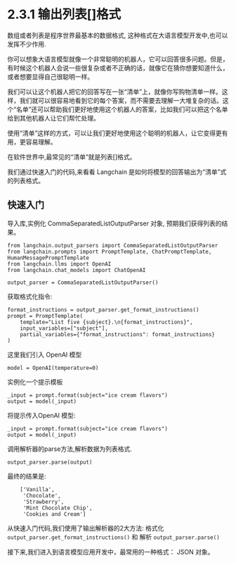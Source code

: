 # 2.3.1 输出列表[]格式

数组或者列表是程序世界最基本的数据格式, 这种格式在大语言模型开发中,也可以发挥不少作用.

你可以想象大语言模型就像一个非常聪明的机器人，它可以回答很多问题。但是，有时候这个机器人会说一些很复杂或者不正确的话，就像它在猜你想要知道什么，或者想要显得自己很聪明一样。

我们可以让这个机器人把它的回答写在一张“清单”上，就像你写购物清单一样。这样，我们就可以很容易地看到它的每个答案，而不需要去理解一大堆复杂的话。这个“名单”还可以帮助我们更好地使用这个机器人的答案，比如我们可以把这个名单给到其他机器人让它们帮忙处理。

使用“清单”这样的方式，可以让我们更好地使用这个聪明的机器人，让它变得更有用，更容易理解。

在软件世界中,最常见的“清单”就是列表[]格式。

我们通过快速入门的代码,来看看 Langchain 是如何将模型的回答输出为“清单”式的列表格式。

## 快速入门

导入库,实例化 CommaSeparatedListOutputParser 对象, 预期我们获得列表的结果。

```
from langchain.output_parsers import CommaSeparatedListOutputParser
from langchain.prompts import PromptTemplate, ChatPromptTemplate, HumanMessagePromptTemplate
from langchain.llms import OpenAI
from langchain.chat_models import ChatOpenAI

output_parser = CommaSeparatedListOutputParser()
```

获取格式化指令:

```
format_instructions = output_parser.get_format_instructions()
prompt = PromptTemplate(
    template="List five {subject}.\n{format_instructions}",
    input_variables=["subject"],
    partial_variables={"format_instructions": format_instructions}
)
```

这里我们引入 OpenAI 模型

```
model = OpenAI(temperature=0)
```
实例化一个提示模板
```
_input = prompt.format(subject="ice cream flavors")
output = model(_input)
```

将提示传入OpenAI 模型:
```
_input = prompt.format(subject="ice cream flavors")
output = model(_input)
```
调用解析器的parse方法,解析数据为列表格式.

```
output_parser.parse(output)
```

最终的结果是:

```
    ['Vanilla',
     'Chocolate',
     'Strawberry',
     'Mint Chocolate Chip',
     'Cookies and Cream']
```

从快速入门代码,我们使用了输出解析器的2大方法: 格式化 `output_parser.get_format_instructions()` 和 解析 `output_parser.parse()`

接下来,我们进入到语言模型应用开发中，最常用的一种格式： JSON 对象。

